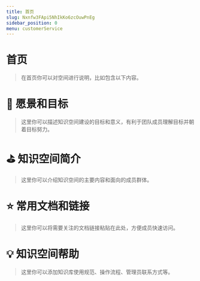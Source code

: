 ```yaml
---
title: 首页
slug: Nxnfw3FApi5NhIkKo6zcOuwPnEg
sidebar_position: 0
menu: customerService
---
```



# 首页

> 在首页你可以对空间进行说明，比如包含以下内容。

# 🎯  愿景和目标

> 这里你可以描述知识空间建设的目标和意义，有利于团队成员理解目标并朝着目标努力。

# ⛳️  知识空间简介

> 这里你可以介绍知识空间的主要内容和面向的成员群体。

# ⭐️  常用文档和链接

> 这里你可以将需要关注的文档链接粘贴在此处，方便成员快速访问。

# 💡  知识空间帮助

> 这里你可以添加知识库使用规范、操作流程、管理员联系方式等。

